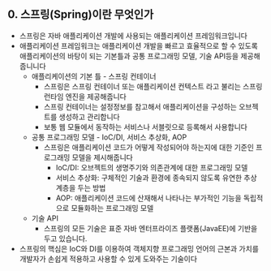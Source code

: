 ## 0. 스프링(Spring)이란 무엇인가
- 스프링은 자바 애플리케이션 개발에 사용되는 애플리케이션 프레임워크입니다
- 애플리케이션 프레임워크는 애플리케이션 개발을 빠르고 효율적으로 할 수 있도록 애플리케이션의 바탕이 되는 기본틀과 공통 프로그래밍 모델, 기술 API등을 제공해줍니니다
  - 애플리케이션의 기본 틀 - 스프링 컨테이너
    - 스프링은 스프링 컨테이너 또는 애플리케이션 컨텍스트 라고 불리는 스프링 런타임 엔진을 제공해줍니다
    - 스프링 컨테이너는 설정정보를 참고해서 애플리케이션을 구성하는 오브젝트를 생성하고 관리합니다
    - 보통 웹 모듈에서 동작하는 서비스나 서블릿으로 등록해서 사용합니다
  - 공통 프로그래밍 모델 - IoC/DI, 서비스 추상화, AOP
    - 스프링은 애플리케이션 코드가 어떻게 작성되어야 하는지에 대한 기준인 프로그래밍 모델을 제시해줍니다
      - IoC/DI: 오브젝트의 생명주기와 의존관계에 대한 프로그래밍 모델
      - 서비스 추상화: 구체적인 기술과 환경에 종속되지 않도록 유연한 추상 계층을 두는 방법
      - AOP: 애플리케이션 코드에 산재해서 나타나는 부가적인 기능을 독립적으로 모듈화하는 프로그래밍 모델
  - 기술 API
    - 스프링의 모든 기술은 표준 자바 엔터프라이즈 플랫폼(JavaEE)에 기반을 두고 있습니다.
- 스프링의 핵심은 IoC와 DI를 이용하여 객체지향 프로그래밍 언어의 근본과 가치를 개발자가 손쉽게 적용하고 사용할 수 있게 도와주는 기술이다














































                                               
